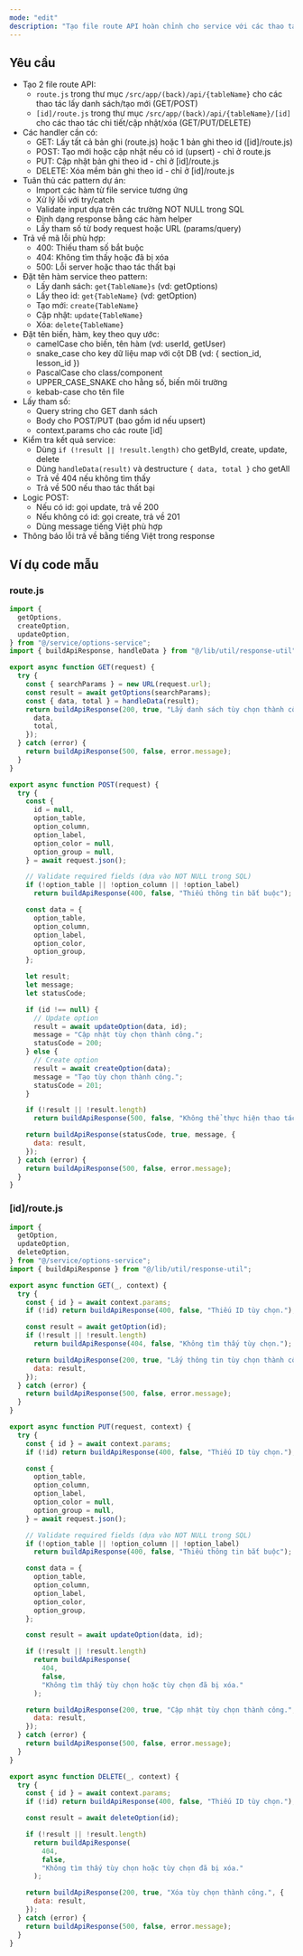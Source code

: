 ```yaml
---
mode: "edit"
description: "Tạo file route API hoàn chỉnh cho service với các thao tác CRUD dựa trên định nghĩa bảng SQL và module service."
---
```


## Yêu cầu

- Tạo 2 file route API:
  - `route.js` trong thư mục `/src/app/(back)/api/{tableName}` cho các thao tác lấy danh sách/tạo mới (GET/POST)
  - `[id]/route.js` trong thư mục `/src/app/(back)/api/{tableName}/[id]` cho các thao tác chi tiết/cập nhật/xóa (GET/PUT/DELETE)
- Các handler cần có:
  - GET: Lấy tất cả bản ghi (route.js) hoặc 1 bản ghi theo id ([id]/route.js)
  - POST: Tạo mới hoặc cập nhật nếu có id (upsert) - chỉ ở route.js
  - PUT: Cập nhật bản ghi theo id - chỉ ở [id]/route.js
  - DELETE: Xóa mềm bản ghi theo id - chỉ ở [id]/route.js
- Tuân thủ các pattern dự án:
  - Import các hàm từ file service tương ứng
  - Xử lý lỗi với try/catch
  - Validate input dựa trên các trường NOT NULL trong SQL
  - Định dạng response bằng các hàm helper
  - Lấy tham số từ body request hoặc URL (params/query)
- Trả về mã lỗi phù hợp:
  - 400: Thiếu tham số bắt buộc
  - 404: Không tìm thấy hoặc đã bị xóa
  - 500: Lỗi server hoặc thao tác thất bại
- Đặt tên hàm service theo pattern:
  - Lấy danh sách: `get{TableName}s` (vd: getOptions)
  - Lấy theo id: `get{TableName}` (vd: getOption)
  - Tạo mới: `create{TableName}`
  - Cập nhật: `update{TableName}`
  - Xóa: `delete{TableName}`
- Đặt tên biến, hàm, key theo quy ước:
  - camelCase cho biến, tên hàm (vd: userId, getUser)
  - snake_case cho key dữ liệu map với cột DB (vd: { section_id, lesson_id })
  - PascalCase cho class/component
  - UPPER_CASE_SNAKE cho hằng số, biến môi trường
  - kebab-case cho tên file
- Lấy tham số:
  - Query string cho GET danh sách
  - Body cho POST/PUT (bao gồm id nếu upsert)
  - context.params cho các route [id]
- Kiểm tra kết quả service:
  - Dùng `if (!result || !result.length)` cho getById, create, update, delete
  - Dùng `handleData(result)` và destructure `{ data, total }` cho getAll
  - Trả về 404 nếu không tìm thấy
  - Trả về 500 nếu thao tác thất bại
- Logic POST:
  - Nếu có id: gọi update, trả về 200
  - Nếu không có id: gọi create, trả về 201
  - Dùng message tiếng Việt phù hợp
- Thông báo lỗi trả về bằng tiếng Việt trong response

## Ví dụ code mẫu

### route.js

```javascript
import {
  getOptions,
  createOption,
  updateOption,
} from "@/service/options-service";
import { buildApiResponse, handleData } from "@/lib/util/response-util";

export async function GET(request) {
  try {
    const { searchParams } = new URL(request.url);
    const result = await getOptions(searchParams);
    const { data, total } = handleData(result);
    return buildApiResponse(200, true, "Lấy danh sách tùy chọn thành công", {
      data,
      total,
    });
  } catch (error) {
    return buildApiResponse(500, false, error.message);
  }
}

export async function POST(request) {
  try {
    const {
      id = null,
      option_table,
      option_column,
      option_label,
      option_color = null,
      option_group = null,
    } = await request.json();

    // Validate required fields (dựa vào NOT NULL trong SQL)
    if (!option_table || !option_column || !option_label)
      return buildApiResponse(400, false, "Thiếu thông tin bắt buộc");

    const data = {
      option_table,
      option_column,
      option_label,
      option_color,
      option_group,
    };

    let result;
    let message;
    let statusCode;

    if (id !== null) {
      // Update option
      result = await updateOption(data, id);
      message = "Cập nhật tùy chọn thành công.";
      statusCode = 200;
    } else {
      // Create option
      result = await createOption(data);
      message = "Tạo tùy chọn thành công.";
      statusCode = 201;
    }

    if (!result || !result.length)
      return buildApiResponse(500, false, "Không thể thực hiện thao tác.");

    return buildApiResponse(statusCode, true, message, {
      data: result,
    });
  } catch (error) {
    return buildApiResponse(500, false, error.message);
  }
}
```

### [id]/route.js

```javascript
import {
  getOption,
  updateOption,
  deleteOption,
} from "@/service/options-service";
import { buildApiResponse } from "@/lib/util/response-util";

export async function GET(_, context) {
  try {
    const { id } = await context.params;
    if (!id) return buildApiResponse(400, false, "Thiếu ID tùy chọn.");

    const result = await getOption(id);
    if (!result || !result.length)
      return buildApiResponse(404, false, "Không tìm thấy tùy chọn.");

    return buildApiResponse(200, true, "Lấy thông tin tùy chọn thành công.", {
      data: result,
    });
  } catch (error) {
    return buildApiResponse(500, false, error.message);
  }
}

export async function PUT(request, context) {
  try {
    const { id } = await context.params;
    if (!id) return buildApiResponse(400, false, "Thiếu ID tùy chọn.");

    const {
      option_table,
      option_column,
      option_label,
      option_color = null,
      option_group = null,
    } = await request.json();

    // Validate required fields (dựa vào NOT NULL trong SQL)
    if (!option_table || !option_column || !option_label)
      return buildApiResponse(400, false, "Thiếu thông tin bắt buộc");

    const data = {
      option_table,
      option_column,
      option_label,
      option_color,
      option_group,
    };

    const result = await updateOption(data, id);

    if (!result || !result.length)
      return buildApiResponse(
        404,
        false,
        "Không tìm thấy tùy chọn hoặc tùy chọn đã bị xóa."
      );

    return buildApiResponse(200, true, "Cập nhật tùy chọn thành công.", {
      data: result,
    });
  } catch (error) {
    return buildApiResponse(500, false, error.message);
  }
}

export async function DELETE(_, context) {
  try {
    const { id } = await context.params;
    if (!id) return buildApiResponse(400, false, "Thiếu ID tùy chọn.");

    const result = await deleteOption(id);

    if (!result || !result.length)
      return buildApiResponse(
        404,
        false,
        "Không tìm thấy tùy chọn hoặc tùy chọn đã bị xóa."
      );

    return buildApiResponse(200, true, "Xóa tùy chọn thành công.", {
      data: result,
    });
  } catch (error) {
    return buildApiResponse(500, false, error.message);
  }
}
```
